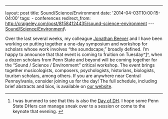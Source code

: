 ---
layout: post 
title: Sound/Science/Environment 
date: '2014-04-03T10:00:15-04:00' 
tags: - conferences 
redirect_from: http://craigeley.com/post/81584124435/sound-science-environment 
--- [Sound/Science/Environment](http://sites.psu.edu/soundscienceenvironment2014/)\

Over the last several weeks, my colleague [Jonathan Beever](http://www.jonathan.beever.org/) and I have been working on putting together a one-day symposium and workshop for scholars whose work involves “the soundscape,” broadly defined. I’m happy to announce that that event is coming to fruition on Tuesday^[1](#fn:p81584124435-14422236)^, when a dozen scholars from Penn State and beyond will be coming together for the “Sound / Science / Environment” critical workshop. The event brings together musicologists, composers, psychologists, historians, biologists, tourism scholars, among others. If you are anywhere near Central Pennsylvania, consider joining us for the day! The full schedule, including brief abstracts and bios, is available on [our website](http://sites.psu.edu/soundscienceenvironment2014/).

* * * * *

1.  I was bummed to see that this is also the [Day of DH](https://digitallab.psu.edu/dhguide/day-of-dhpenn-state/). I hope some Penn State DHers can manage sneak over to a session or come to the keynote that evening. [↩](#fnref:p81584124435-14422236)


